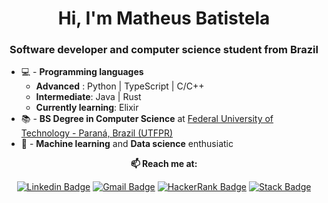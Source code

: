 <h1 align="center">Hi, I'm Matheus Batistela</h1>
<h3 align="center">Software developer and computer science student from Brazil</h3>


* 💻 - **Programming languages** 
	* **Advanced** : Python | TypeScript | C/C++
	* **Intermediate**: Java | Rust
	* **Currently learning**: Elixir
* 📚 - **BS Degree in Computer Science** at [Federal University of Technology - Paraná, Brazil (UTFPR)](http://www.utfpr.edu.br/campus/campomourao)
*  🌱 - **Machine learning** and **Data science** enthusiatic


<div align="center">
  
  **📫 Reach me at:**<br>

  [![Linkedin Badge](https://img.shields.io/badge/LinkedIn-0077B5?style=for-the-badge&logo=linkedin&logoColor=white)](https://www.linkedin.com/in/matheusbatistela/)
[![Gmail Badge](	https://img.shields.io/badge/Gmail-D14836?style=for-the-badge&logo=gmail&logoColor=white)](mailto:matheushenriquebatistela@gmai.com)
  [![HackerRank Badge](https://img.shields.io/badge/-Hackerrank-2EC866?style=for-the-badge&logo=HackerRank&logoColor=white)](https://www.hackerrank.com/matheusbatistela)
  [![Stack Badge](https://img.shields.io/badge/Stack_Overflow-FE7A16?style=for-the-badge&logo=stack-overflow&logoColor=white)](https://stackoverflow.com/users/14760537/matheus-batistela)

</div>

